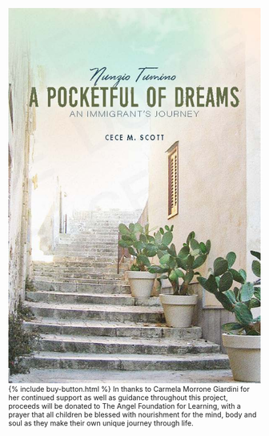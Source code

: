 ![A Pocket Full Of Dreams Cover](/a-pocket-full-of-dreams.jpg)
{% include buy-button.html %}
In thanks to Carmela Morrone Giardini for her continued support as well as guidance throughout this project, proceeds
will be donated to The Angel Foundation for Learning, with a
prayer that all children be blessed with nourishment for the
mind, body and soul as they make their own unique journey through life.
